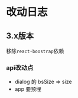 # 改动日志

## 3.x版本

移除`react-boostrap`依赖

### api改动点
- dialog 的 bsSize => size
- app 要预埋 <LayoutRoot/>
